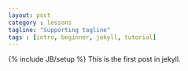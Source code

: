 ```yaml
---
layout: post
category : lessons
tagline: "Supporting tagline"
tags : [intro, beginner, jekyll, tutorial]
---
```

{% include JB/setup %}
This is the first post in jekyll.